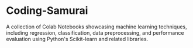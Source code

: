 # Coding-Samurai
A collection of Colab Notebooks showcasing machine learning techniques, including regression, classification, data preprocessing, and performance evaluation using Python's Scikit-learn and related libraries.  
